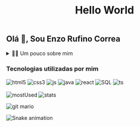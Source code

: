 <div id="user-content-toc">
  <ul align="center">
    <summary><h1 style="display: inline-block">Hello World</h1></summary>
</div>
    
## Olá 👋, Sou Enzo Rufino Correa

<details>
  <summary>👨‍💻 Um pouco sobre mim</summary>

  - 💬 Tenho 18 anos, atualmente vivendo em Santa Catarina e trabalhando na weg como desenvolvedor de sistemas. Tenho um pouco de experiência com desenvolvimento web utilizando NextJS, Java e SQL.

  - ⚡ Gosto de ler tanto livros quanto quadrinhos, também de música, toco instrumentos como hobby e além disso assisto filmes e jogo videogames no tempo livre. Estou buscando sempre novos desafios e oportunidades para evoluir como pessoa e fazer a diferença.
</details>

### Tecnologias utilizadas por mim

<div style="display : inline_block">
    <img align="center" alt="html5" src="https://img.shields.io/badge/HTML5-E34F26?style=for-the-badge&logo=html5&logoColor=white">
    <img align="center" alt="css3" src="https://img.shields.io/badge/CSS3-1572B6?style=for-the-badge&logo=css3&logoColor=white">
    <img align="center" alt="js" src="https://img.shields.io/badge/JavaScript-323330?style=for-the-badge&logo=javascript&logoColor=F7DF1E">
    <img align="center" alt="java" src="https://img.shields.io/badge/Java-ED8B00?style=for-the-badge&logo=openjdk&logoColor=white">
    <img align="center" alt="react" src="https://img.shields.io/badge/React-20232A?style=for-the-badge&logo=react&logoColor=61DAFB">
    <img align="center" alt="SQL" src="https://img.shields.io/badge/MySQL-00000F?style=for-the-badge&logo=mysql&logoColor=white">
    <img align="center" alt="ts" src="https://img.shields.io/badge/TypeScript-007ACC?style=for-the-badge&logo=typescript&logoColor=white">
</div>

<br>

<img alt="mostUsed" align="left" src="https://github-readme-stats.vercel.app/api/top-langs/?username=enzoCorrea123">

<img alt="stats" align="center" src="https://github-readme-stats.vercel.app/api?username=enzoCorrea123&show_icons=true&theme=radical">

<p align="left">
  <img align="center" src="https://user-images.githubusercontent.com/74038190/225813708-98b745f2-7d22-48cf-9150-083f1b00d6c9.gif" alt="git mario">
</p>

![Snake animation](https://raw.githubusercontent.com/enzoCorrea123/enzoCorrea123/output/github-contribution-grid-snake-dark.svg)
